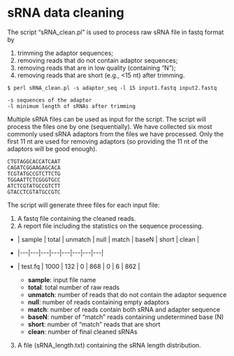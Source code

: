 
sRNA data cleaning 
==================

The script “sRNA_clean.pl” is used to process raw sRNA file in fastq format by
1. trimming the adaptor sequences;  
2. removing reads that do not contain adaptor sequences;
3. removing reads that are in low quality (containing “N”);
4. removing reads that are short (e.g., <15 nt) after trimming.

```
$ perl sRNA_clean.pl -s adaptor_seq -l 15 input1.fastq input2.fastq

-s sequences of the adaptor
-l minimum length of sRNAs after trimming
```

Multiple sRNA files can be used as input for the script. The script will process the files one by one (sequentially). We have collected six most commonly used sRNA adaptors from the files we have processed. Only the first 11 nt are used for removing adaptors (so providing the 11 nt of the adaptors will be good enough).

```
CTGTAGGCACCATCAAT
CAGATCGGAAGAGCACA
TCGTATGCCGTCTTCTG
TGGAATTCTCGGGTGCC
ATCTCGTATGCCGTCTT
GTACCTCGTATGCCGTC
```

The script will generate three files for each input file:

1. A fastq file containing the cleaned reads.
2. A report file including the statistics on the sequence processing.

  * | sample | total | unmatch | null | match | baseN | short | clean |
  * |---|---|---|---|---|---|---|---|
  * | test.fq | 1000 | 132 | 0 | 868 | 0 | 6 | 862 |

    * **sample**: input file name
    * **total**: total number of raw reads
    * **unmatch**: number of reads that do not contain the adaptor sequence
    * **null**: number of reads containing empty adaptors
    * **match**: number of reads contain both sRNA and adapter sequence
    * **baseN**: number of “match” reads containing undetermined base (N)
    * **short**: number of “match” reads that are short
    * **clean**: number of final cleaned sRNAs

3. A file (sRNA_length.txt) containing the sRNA length distribution.


